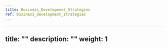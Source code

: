 ```yaml
---
title: Business_Development_Strategies
ref: business_development_strategies
---
```

---
title: ""
description: ""
weight: 1
---